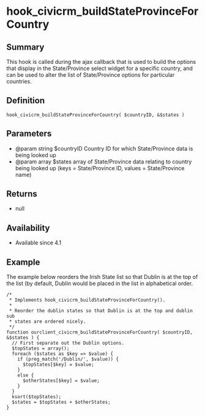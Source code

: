 # hook_civicrm_buildStateProvinceForCountry

## Summary

This hook is called during the ajax callback that is used to build the
options that display in the State/Province select widget for a specific
country, and can be used to alter the list of State/Province options for
particular countries.

## Definition

    hook_civicrm_buildStateProvinceForCountry( $countryID, &$states )

## Parameters

-   @param string $countryID Country ID for which State/Province data
    is being looked up
-   @param array $states array of State/Province data relating to
    country being looked up (keys = State/Province ID, values =
    State/Province name)

## Returns

-   null

## Availability

-   Available since 4.1

## Example

The example below reorders the Irish State list so that Dublin is at the
top of the list (by default, Dublin would be placed in the list in
alphabetical order.

    /*
     * Implements hook_civicrm_buildStateProvinceForCountry().
     *
     * Reorder the dublin states so that Dublin is at the top and dublin sub
     * states are ordered nicely.
     */
    function ourclient_civicrm_buildStateProvinceForCountry( $countryID, &$states ) {
      // First separate out the Dublin options.
      $topStates = array();
      foreach ($states as $key => $value) {
        if (preg_match('/Dublin/', $value)) {
          $topStates[$key] = $value;
        }
        else {
          $otherStates[$key] = $value;
        }
      }
      ksort($topStates);
      $states = $topStates + $otherStates;
    }